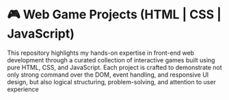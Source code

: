 # 🎮 Web Game Projects (HTML | CSS | JavaScript)
This repository highlights my hands-on expertise in front-end web development through a curated collection of interactive games built using pure HTML, CSS, and JavaScript. Each project is crafted to demonstrate not only strong command over the DOM, event handling, and responsive UI design, but also logical structuring, problem-solving, and attention to user experience
